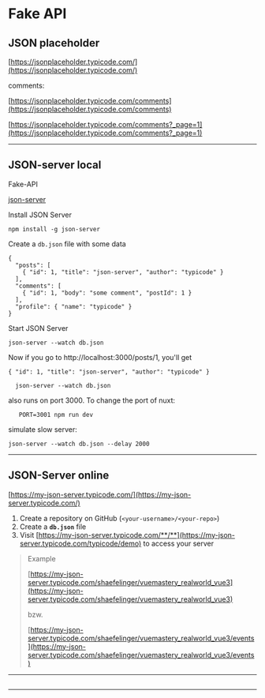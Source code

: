 # Fake API

## JSON placeholder

[https://jsonplaceholder.typicode.com/](https://jsonplaceholder.typicode.com/)

comments:

[https://jsonplaceholder.typicode.com/comments](https://jsonplaceholder.typicode.com/comments)

[https://jsonplaceholder.typicode.com/comments?_page=1](https://jsonplaceholder.typicode.com/comments?_page=1)

------

## JSON-server local

Fake-API

[json-server](https://github.com/typicode/json-server)



Install JSON Server

```
npm install -g json-server
```

Create a `db.json` file with some data

```
{
  "posts": [
    { "id": 1, "title": "json-server", "author": "typicode" }
  ],
  "comments": [
    { "id": 1, "body": "some comment", "postId": 1 }
  ],
  "profile": { "name": "typicode" }
}
```

Start JSON Server

```
json-server --watch db.json
```

Now if you go to http://localhost:3000/posts/1, you'll get

```
{ "id": 1, "title": "json-server", "author": "typicode" }
```



```
  json-server --watch db.json
```

also runs on port 3000. To change the port of nuxt:

```
   PORT=3001 npm run dev
```

simulate slow server:

```
json-server --watch db.json --delay 2000
```



------

## JSON-Server online

[https://my-json-server.typicode.com/](https://my-json-server.typicode.com/)

1. Create a repository on GitHub  (`<your-username>/<your-repo>`)
2. Create a **`db.json`** file
3. Visit [https://my-json-server.typicode.com/**/**](https://my-json-server.typicode.com/typicode/demo) to access your server

> Example
>
> [https://my-json-server.typicode.com/shaefelinger/vuemastery_realworld_vue3](https://my-json-server.typicode.com/shaefelinger/vuemastery_realworld_vue3)
>
> bzw.
>
> [https://my-json-server.typicode.com/shaefelinger/vuemastery_realworld_vue3/events](https://my-json-server.typicode.com/shaefelinger/vuemastery_realworld_vue3/events)

------

## 

------

## 